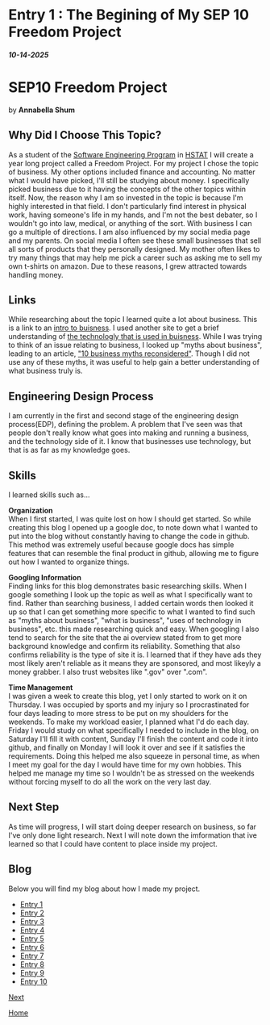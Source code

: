 # Entry 1 : The Begining of My SEP 10 Freedom Project
##### 10-14-2025
# SEP10 Freedom Project
by **Annabella Shum**

## Why Did I Choose This Topic?
  As a student of the [Software Engineering Program](https://hstatsep.github.io/) in [HSTAT](https://www.hstat.org/) I will create a year long project called a Freedom Project. For my project I chose the topic of business. My other options included finance and accounting. No matter what I would have picked, I'll still be studying about money. I specifically picked business due to it having the concepts of the other topics within itself. Now, the reason why I am so invested in the topic is because I'm highly interested in that field. I don't particularly find interest in physical work, having someone's life in my hands, and I'm not the best debater, so I wouldn't go into law, medical, or anything of the sort. With business I can go a multiple of directions. I am also influenced by my social media page and my parents. On social media I often see these small businesses that sell all sorts of products that they personally designed. My mother often likes to try many things that may help me pick a career such as asking me to sell my own t-shirts on amazon. Due to these reasons, I grew attracted towards handling money.

## Links
  While researching about the topic I learned quite a lot about business. This is a link to an [intro to buisness](https://www.investopedia.com/terms/b/business.asp#:~:text=Although%20the%20aim%20of%20most,profits%2C%20focus%20on%20charitable%20goals.). I used another site to get a brief understanding of [the technologly that is used in buisness](https://flexa.cloud/en/8-technologies-most-used-by-companies/). While I was trying to think of an issue relating to business, I looked up "myths about business", leading to an article, ["10 business myths reconsidered"](https://www.workspace.co.uk/content-hub/entrepreneurs/10-business-myths-reconsidered). Though I did not use any of these myths, it was useful to help gain a better understanding of what business truly is.

## Engineering Design Process
  I am currently in the first and second stage of the engineering design process(EDP), defining the problem. A problem that I've seen was that people don't really know what goes into making and running a business, and the technology side of it. I know that businesses use technology, but that is as far as my knowledge goes.

## Skills
I learned skills such as...

**Organization**  
When I first started, I was quite lost on how I should get started. So while creating this blog I opened up a google doc, to note down what I wanted to put into the blog without constantly having to change the code in github. This method was extremely useful because google docs has simple features that can resemble the final product in github, allowing me to figure out how I wanted to organize things.

**Googling Information**  
Finding links for this blog demonstrates basic researching skills. When I google something I look up the topic as well as what I specifically want to find. Rather than searching business, I added certain words then looked it up so that I can get something more specific to what I wanted to find such as "myths about business", "what is business", "uses of technology in business", etc. this made researching quick and easy. When googling I also tend to search for the site that the ai overview stated from to get more background knowledge and confirm its reliability. Something that also confirms reliability is the type of site it is. I learned that if they have ads they most likely aren't reliable as it means they are sponsored, and most likeyly a money grabber. I also trust websites like ".gov" over ".com".

**Time Management**  
I was given a week to create this blog, yet I only started to work on it on Thursday. I was occupied by sports and my injury so I procrastinated for four days leading to more stress to be put on my shoulders for the weekends. To make my workload easier, I planned what I'd do each day. Friday I would study on what specifically I needed to include in the blog, on Saturday I'll fill it with content, Sunday I'll finish the content and code it into github, and finally on Monday I will look it over and see if it satisfies the requirements. Doing this helped me also squeeze in personal time, as when I meet my goal for the day I would have time for my own hobbies. This helped me manage my time so I wouldn't be as stressed on the weekends without forcing myself to do all the work on the very last day.

## Next Step

As time will progress, I will start doing deeper research on business, so far I've only done light research. Next I will note down the imformation that ive learned so that I could have content to place inside my project.

## Blog
Below you will find my blog about how I made my project.

* [Entry 1](blog/entry01.md)
* [Entry 2](blog/entray02.md)
* [Entry 3](blog/entry03.md)
* [Entry 4](blog/entry04.md)
* [Entry 5](blog/entry05.md)
* [Entry 6](blog/entry06.md)
* [Entry 7](blog/entry07.md)
* [Entry 8](blog/entry08.md)
* [Entry 9](blog/entry09.md)
* [Entry 10](blog/entry10.md)


[Next](entry02.md)

[Home](../README.md)
